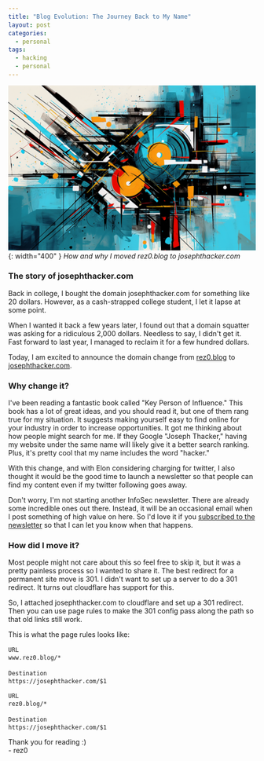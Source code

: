 ```yaml
---
title: "Blog Evolution: The Journey Back to My Name"
layout: post
categories:
  - personal
tags:
  - hacking
  - personal
---
```


![](/assets/images/evolution.png){: width="400" }
_How and why I moved rez0.blog to josephthacker.com_

### The story of josephthacker.com
Back in college, I bought the domain josephthacker.com for something like 20 dollars. However, as a cash-strapped college student, I let it lapse at some point. 

When I wanted it back a few years later, I found out that a domain squatter was asking for a ridiculous 2,000 dollars. Needless to say, I didn't get it. Fast forward to last year, I managed to reclaim it for a few hundred dollars. 

Today, I am excited to announce the domain change from [rez0.blog](rez0.blog) to [josephthacker.com](josephthacker.com).

### Why change it?
I've been reading a fantastic book called "Key Person of Influence." This book has a lot of great ideas, and you should read it, but one of them rang true for my situation. It suggests making yourself easy to find online for your industry in order to increase opportunities. It got me thinking about how people might search for me. If they Google "Joseph Thacker," having my website under the same name will likely give it a better search ranking. Plus, it's pretty cool that my name includes the word "hacker."

With this change, and with Elon considering charging for twitter, I also thought it would be the good time to launch a newsletter so that people can find my content even if my twitter following goes away. 

Don't worry, I'm not starting another InfoSec newsletter. There are already some incredible ones out there. Instead, it will be an occasional email when I post something of high value on here. So I'd love it if you [subscribed to the newsletter](https://thacker.beehiiv.com/subscribe) so that I can let you know when that happens.


### How did I move it?
Most people might not care about this so feel free to skip it, but it was a pretty painless process so I wanted to share it. The best redirect for a permanent site move is 301. I didn't want to set up a server to do a 301 redirect. It turns out cloudflare has support for this. 

So, I attached josephthacker.com to cloudflare and set up a 301 redirect. Then you can use page rules to make the 301 config pass along the path so that old links still work.

This is what the page rules looks like:   
```   
URL
www.rez0.blog/*

Destination
https://josephthacker.com/$1
```   
```   
URL
rez0.blog/*

Destination
https://josephthacker.com/$1
```    

Thank you for reading :)  
\- rez0

<meta name="twitter:card" content="summary_large_image" />
<meta name="twitter:site" content="@rez0__" />
<meta name="twitter:creator" content="@rez0__" />
<meta property="og:url" content="https://rez0.blog/personal/2023/09/26/blog-evolution.html" />
<meta property="og:title" content="Blog Evolution: The Journey Back to My Name" />
<meta property="og:description" content="How and why I moved rez0.blog to josephthacker.com" />
<meta property="og:image" content="https://i.imgur.com/HVS5ESl.png" />

